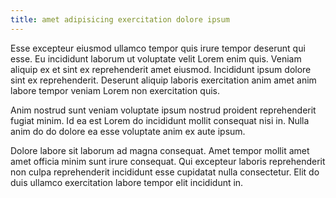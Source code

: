 ```yaml
---
title: amet adipisicing exercitation dolore ipsum
---
```


Esse excepteur eiusmod ullamco tempor quis irure tempor deserunt qui esse. Eu incididunt laborum ut voluptate velit Lorem enim quis. Veniam aliquip ex et sint ex reprehenderit amet eiusmod. Incididunt ipsum dolore sint ex reprehenderit. Deserunt aliquip laboris exercitation anim amet anim labore tempor veniam Lorem non exercitation quis.

Anim nostrud sunt veniam voluptate ipsum nostrud proident reprehenderit fugiat minim. Id ea est Lorem do incididunt mollit consequat nisi in. Nulla anim do do dolore ea esse voluptate anim ex aute ipsum.

Dolore labore sit laborum ad magna consequat. Amet tempor mollit amet amet officia minim sunt irure consequat. Qui excepteur laboris reprehenderit non culpa reprehenderit incididunt esse cupidatat nulla consectetur. Elit do duis ullamco exercitation labore tempor elit incididunt in.
